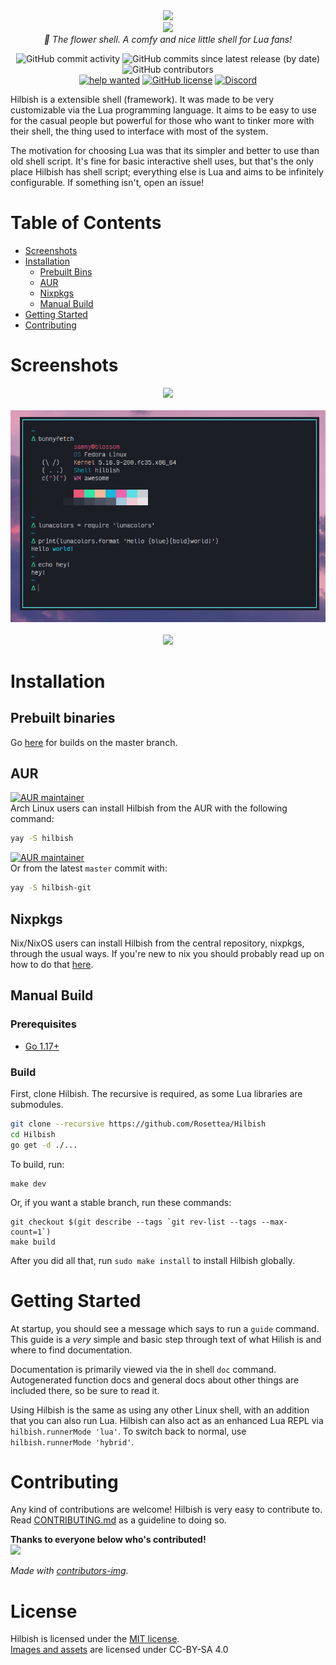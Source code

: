 <div align="center">
	<img src="./assets/hilbish-flower.png" width=128><br>
	<img src="./assets/hilbish-text.png" width=256><br>
	<i>
	🌺 The flower shell. A comfy and nice little shell for Lua fans!
	</i>
	<br>
	<p align="center">
		<img alt="GitHub commit activity" src="https://img.shields.io/github/commit-activity/m/Rosettea/Hilbish?style=flat-square">
		<img alt="GitHub commits since latest release (by date)" src="https://img.shields.io/github/commits-since/Rosettea/Hilbish/latest?style=flat-square">
		<img alt="GitHub contributors" src="https://img.shields.io/github/contributors/Rosettea/Hilbish?style=flat-square"><br>
		<a href="https://github.com/Rosettea/Hilbish/issues?q=is%3Aissue+is%3Aopen+label%3A%22help+wanted%22"><img src="https://img.shields.io/github/issues/Hilbis/Hilbish/help%20wanted?style=flat-square&color=green" alt="help wanted"></a>
		<a href="https://github.com/Rosettea/Hilbish/blob/master/LICENSE"><img alt="GitHub license" src="https://img.shields.io/github/license/Rosettea/Hilbish?style=flat-square"></a>
		<a href="https://discord.gg/3PDdcQz"><img alt="Discord" src="https://img.shields.io/discord/732357621503229962?color=blue&style=flat-square"></a>
	</p>
</div>

Hilbish is a extensible shell (framework). It was made to be very customizable
via the Lua programming language. It aims to be easy to use for the casual
people but powerful for those who want to tinker more with their shell,
the thing used to interface with most of the system.  

The motivation for choosing Lua was that its simpler and better to use
than old shell script. It's fine for basic interactive shell uses,
but that's the only place Hilbish has shell script; everything else is Lua
and aims to be infinitely configurable. If something isn't, open an issue!

# Table of Contents
- [Screenshots](#Screenshots)
- [Installation](#Installation)
  - [Prebuilt Bins](#Prebuilt-binaries)
  - [AUR](#AUR)
  - [Nixpkgs](#Nixpkgs)
  - [Manual Build](#Manual-Build)
- [Getting Started](#Getting-Started)
- [Contributing](#Contributing)

# Screenshots
<div align="center">
<img src="gallery/default.png"><br><br>
<img src="gallery/terminal.png"><br><br>
<img src="gallery/pillprompt.png">
</div>

# Installation
## Prebuilt binaries
Go [here](https://nightly.link/Rosettea/Hilbish/workflows/build/master) for
builds on the master branch.

## AUR
[![AUR maintainer](https://img.shields.io/aur/maintainer/hilbish?logo=arch-linux&style=flat-square)](https://aur.archlinux.org/packages/hilbish)  
Arch Linux users can install Hilbish from the AUR with the following command:  
```sh
yay -S hilbish
```

[![AUR maintainer](https://img.shields.io/aur/maintainer/hilbish?logo=arch-linux&style=flat-square)](https://aur.archlinux.org/packages/hilbish-git)  
Or from the latest `master` commit with:  
```sh
yay -S hilbish-git
```

## Nixpkgs
Nix/NixOS users can install Hilbish from the central repository, nixpkgs, through the usual ways.
If you're new to nix you should probably read up on how to do that [here](https://nixos.wiki/wiki/Cheatsheet).

## Manual Build
### Prerequisites
- [Go 1.17+](https://go.dev)

### Build
First, clone Hilbish. The recursive is required, as some Lua libraries
are submodules.  
```sh
git clone --recursive https://github.com/Rosettea/Hilbish
cd Hilbish
go get -d ./...
```  

To build, run:
```
make dev
```  

Or, if you want a stable branch, run these commands:
```
git checkout $(git describe --tags `git rev-list --tags --max-count=1`)
make build
```  

After you did all that, run `sudo make install` to install Hilbish globally.

# Getting Started
At startup, you should see a message which says to run a `guide` command.
This guide is a *very* simple and basic step through text of what Hilish is
and where to find documentation.

Documentation is primarily viewed via the in shell `doc` command.
Autogenerated function docs and general docs about other things are included
there, so be sure to read it.

Using Hilbish is the same as using any other Linux shell, with an addition
that you can also run Lua. Hilbish can also act as an enhanced Lua REPL
via `hilbish.runnerMode 'lua'`. To switch back to normal, use
`hilbish.runnerMode 'hybrid'`.

# Contributing
Any kind of contributions are welcome! Hilbish is very easy to contribute to.
Read [CONTRIBUTING.md](CONTRIBUTING.md) as a guideline to doing so.

**Thanks to everyone below who's contributed!**  
<a href="https://github.com/Rosettea/Hilbish/graphs/contributors">
  <img src="https://contrib.rocks/image?repo=Rosettea/Hilbish" />
</a>

*Made with [contributors-img](https://contrib.rocks).*

# License
Hilbish is licensed under the [MIT license](LICENSE).  
[Images and assets](assets/) are licensed under CC-BY-SA 4.0
